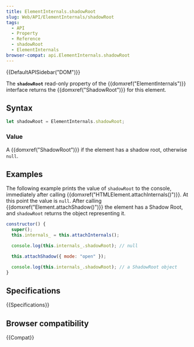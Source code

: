 ```yaml
---
title: ElementInternals.shadowRoot
slug: Web/API/ElementInternals/shadowRoot
tags:
  - API
  - Property
  - Reference
  - shadowRoot
  - ElementInternals
browser-compat: api.ElementInternals.shadowRoot
---
```

{{DefaultAPISidebar("DOM")}}

The **`shadowRoot`** read-only property of the {{domxref("ElementInternals")}} interface returns the {{domxref("ShadowRoot")}} for this element.

## Syntax

```js
let shadowRoot = ElementInternals.shadowRoot;
```

### Value

A {{domxref("ShadowRoot")}} if the element has a shadow root, otherwise `null`.

## Examples

The following example prints the value of `shadowRoot` to the console, immediately after calling {{domxref("HTMLElement.attachInternals()")}}. At this point the value is `null`. After calling {{domxref("Element.attachShadow()")}} the element has a Shadow Root, and `shadowRoot` returns the object representing it.

```js
constructor() {
  super();
  this.internals_ = this.attachInternals();

  console.log(this.internals_.shadowRoot); // null

  this.attachShadow({ mode: "open" });

  console.log(this.internals_.shadowRoot); // a ShadowRoot object
}
```

## Specifications

{{Specifications}}

## Browser compatibility

{{Compat}}
